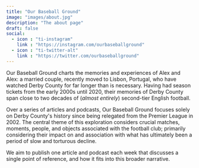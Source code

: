 ```yaml
---
title: "Our Baseball Ground"
image: "images/about.jpg"
description: "The about page"
draft: false
social:
  - icon : "ti-instagram"
    link : "https://instagram.com/ourbaseballground"
  - icon : "ti-twitter-alt"
    link : "https://twitter.com/ourbaseballground"
---
```


Our Baseball Ground charts the memories and experiences of Alex and
Alex: a married couple, recently moved to Lisbon, Portugal, who have
watched Derby County for far longer than is necessary. Having had season
tickets from the early 2000s until 2020, their memories of Derby County
span close to two decades of (*almost entirely*) second-tier English
football.

Over a series of articles and podcasts, Our Baseball Ground focuses
solely on Derby County's history since being relegated from the Premier
League in 2002. The central theme of this exploration considers crucial
matches, moments, people, and objects associated with the football
club; primarily considering their impact on and association with what
has ultimately been a period of slow and torturous decline.

We aim to publish one article and podcast each week that discusses a
single point of reference, and how it fits into this broader narrative.
